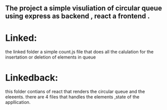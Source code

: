 ## The project a simple visuliation of circular queue using express as backend , react a frontend .
# Linked:
the linked folder a simple count.js file that does all the calulation for the insertation or deletion of elements in queue
# Linkedback:
this folder contians of react that renders the circular queue and the eleeents.
there are 4 files that handles the elements ,state of the appllication.
